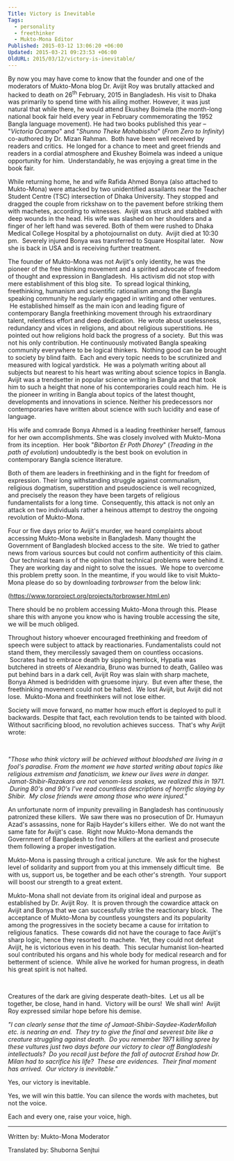 ```yaml
---
Title: Victory is Inevitable
Tags:
  - personality
  - freethinker
  - Mukto-Mona Editor
Published: 2015-03-12 13:06:20 +06:00
Updated: 2015-03-21 09:23:53 +06:00
OldURL: 2015/03/12/victory-is-inevitable/
---
```


By now you may have come to know that the founder and one of the moderators of Mukto-Mona blog Dr. Avijit Roy was brutally attacked and hacked to death on 26<sup>th</sup> February, 2015 in Bangladesh. His visit to Dhaka was primarily to spend time with his ailing mother. However, it was just natural that while there, he would attend Ekushey Boimela (the month-long national book fair held every year in February commemorating the 1952 Bangla language movement). He had two books published this year – "<i>Victoria Ocampo</i>" and "<i>Shunno Theke Mohabissho</i>" (<i>From Zero to Infinity</i>) co-authored by Dr. Mizan Rahman.  Both have been well received by readers and critics.  He longed for a chance to meet and greet friends and readers in a cordial atmosphere and Ekushey Boimela was indeed a unique opportunity for him.  Understandably, he was enjoying a great time in the book fair.

While returning home, he and wife Rafida Ahmed Bonya (also attached to Mukto-Mona) were attacked by two unidentified assailants near the Teacher Student Centre (TSC) intersection of Dhaka University. They stopped and dragged the couple from rickshaw on to the pavement before striking them with machetes, according to witnesses.  Avijit was struck and stabbed with deep wounds in the head. His wife was slashed on her shoulders and a finger of her left hand was severed. Both of them were rushed to Dhaka Medical College Hospital by a photojournalist on duty.  Avijit died at 10:30 pm.  Severely injured Bonya was transferred to Square Hospital later.   Now she is back in USA and is receiving further treatment.

The founder of Mukto-Mona was not Avijit's only identity, he was the pioneer of the free thinking movement and a spirited advocate of freedom of thought and expression in Bangladesh.  His activism did not stop with mere establishment of this blog site.  To spread logical thinking, freethinking, humanism and scientific rationalism among the Bangla speaking community he regularly engaged in writing and other ventures.  He established himself as the main icon and leading figure of contemporary Bangla freethinking movement through his extraordinary talent, relentless effort and deep dedication.  He wrote about uselessness, redundancy and vices in religions, and about religious superstitions. He pointed out how religions hold back the progress of a society.  But this was not his only contribution. He continuously motivated Bangla speaking community everywhere to be logical thinkers.  Nothing good can be brought to society by blind faith.  Each and every topic needs to be scrutinized and measured with logical yardstick.  He was a polymath writing about all subjects but nearest to his heart was writing about science topics in Bangla. Avijit was a trendsetter in popular science writing in Bangla and that took him to such a height that none of his contemporaries could reach him.  He is the pioneer in writing in Bangla about topics of the latest thought, developments and innovations in science. Neither his predecessors nor contemporaries have written about science with such lucidity and ease of language.

His wife and comrade Bonya Ahmed is a leading freethinker herself, famous for her own accomplishments. She was closely involved with Mukto-Mona from its inception.  Her book "<i>Biborton Er Poth Dhorey</i>" (<i>Treading in the path of evolution</i>) undoubtedly is the best book on evolution in contemporary Bangla science literature.

Both of them are leaders in freethinking and in the fight for freedom of expression. Their long withstanding struggle against communalism, religious dogmatism, superstition and pseudoscience is well recognized, and precisely the reason they have been targets of religious fundamentalists for a long time.  Consequently, this attack is not only an attack on two individuals rather a heinous attempt to destroy the ongoing revolution of Mukto-Mona.

Four or five days prior to Avijit's murder, we heard complaints about accessing Mukto-Mona website in Bangladesh. Many thought the Government of Bangladesh blocked access to the site.  We tried to gather news from various sources but could not confirm authenticity of this claim.  Our technical team is of the opinion that technical problems were behind it.  They are working day and night to solve the issues.  We hope to overcome this problem pretty soon. In the meantime, if you would like to visit Mukto-Mona please do so by downloading <i>torbrowser </i>from the below link:

(<a href="https://www.facebook.com/l.php?u=https%3A%2F%2Fwww.torproject.org%2Fprojects%2Ftorbrowser.html.en&amp;h=KAQEnkM-0&amp;enc=AZNBZpJM0sFakg2RyiyIBVfoJE073rLKcVqTZMJ16w_0nlTzWXdYRm_kN6M3l4M4cimKGxDJVitH4nw3lCZ7Ji-yl1A1pFbWIucLYsOmwsNgd_ETygMbVwriJa4p4rzsrJi-v6CTdcvhZuS1bFVib9H4&amp;s=1" target="_blank">https://www.torproject.org/projects/torbrowser.html.en</a>)

There should be no problem accessing Mukto-Mona through this. Please share this with anyone you know who is having trouble accessing the site, we will be much obliged.

Throughout history whoever encouraged freethinking and freedom of speech were subject to attack by reactionaries. Fundamentalists could not stand them, they mercilessly savaged them on countless occasions.  Socrates had to embrace death by sipping hemlock, Hypatia was butchered in streets of Alexandria, Bruno was burned to death, Galileo was put behind bars in a dark cell, Avijit Roy was slain with sharp machete, Bonya Ahmed is bedridden with gruesome injury.  But even after these, the freethinking movement could not be halted.  We lost Avijit, but Avijit did not lose.  Mukto-Mona and freethinkers will not lose either.

Society will move forward, no matter how much effort is deployed to pull it backwards. Despite that fact, each revolution tends to be tainted with blood. Without sacrificing blood, no revolution achieves success.  That's why Avijit wrote:

&nbsp;

<i>"</i><i>Those who think victory will be achieved without bloodshed are living in a fool</i><i>'</i><i>s paradise. From the moment we have started writing about topics like religious extremism and fanaticism, we knew our lives were in danger.  Jamat-Shibir-Razakars are not venom-less snakes, we realized this in 1971.  During 80</i><i>'</i><i>s and 90</i><i>'</i><i>s I</i><i>'</i><i>ve read countless descriptions of horrific slaying by Shibir.  My close friends were among those who were injured</i><i>."</i>

An unfortunate norm of impunity prevailing in Bangladesh has continuously patronized these killers.  We saw there was no prosecution of Dr. Humayun Azad's assassins, none for Rajib Hayder's killers either.  We do not want the same fate for Avijit's case.  Right now Mukto-Mona demands the Government of Bangladesh to find the killers at the earliest and prosecute them following a proper investigation.

Mukto-Mona is passing through a critical juncture.  We ask for the highest level of solidarity and support from you at this immensely difficult time.   Be with us, support us, be together and be each other's strength.  Your support will boost our strength to a great extent.

Mukto-Mona shall not deviate from its original ideal and purpose as established by Dr. Avijit Roy.  It is proven through the cowardice attack on Avijit and Bonya that we can successfully strike the reactionary block.  The acceptance of Mukto-Mona by countless youngsters and its popularity among the progressives in the society became a cause for irritation to religious fanatics.  These cowards did not have the courage to face Avijit's sharp logic, hence they resorted to machete.  Yet, they could not defeat Avijit, he is victorious even in his death.  This secular humanist lion-hearted soul contributed his organs and his whole body for medical research and for betterment of science.  While alive he worked for human progress, in death his great spirit is not halted.

&nbsp;

Creatures of the dark are giving desperate death-bites.  Let us all be together, be close, hand in hand.  Victory will be ours!  We shall win!  Avijit Roy expressed similar hope before his demise.

<i>"</i><i>I can clearly sense that the time of Jamaat-Shibir-Saydee-KaderMollah etc. is nearing an end.  They try to give the final and severest bite like a creature struggling against death.  Do you remember 1971 killing spree by these vultures just two days before our victory to clear off Bangladeshi intellectuals?  Do you recall just before the fall of autocrat Ershad how Dr. Milan had to sacrifice his life?  These are evidences.  Their final moment has arrived.  Our victory is inevitable.</i><i>"</i>

Yes, our victory is inevitable.

Yes, we will win this battle. You can silence the words with machetes, but not the voice.

Each and every one, raise your voice, high.

---------------------------------------------------

Written by: Mukto-Mona Moderator

Translated by: Shuborna Senjtui

&nbsp;
